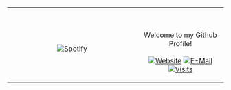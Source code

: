 <table width="100%"> 
  <tr>
  <td width="60%" align="center">
      
&nbsp; <br> ![Spotify](https://novatorem-two-ruby.vercel.app/api/spotify)

  </td>
  <td width=40%">

<br><p align="center"> Welcome to my Github Profile! <br><br>
  [![Website](https://img.shields.io/badge/my%20stuff-website-blue?style=flat-square&logo=github)](jonathan-r0.github.io)
  [![E-Mail](https://img.shields.io/badge/email-reveal-2a8?style=flat-square&logo=gmail&logoColor=white)](https://mailhide.io/e/OO0HCCzs)
  [![Visits](https://komarev.com/ghpvc/?username=Jonathan-R0&logo=GitHub&label=github%20visits&color=336699&logoColor=white&style=flat-square)](https://github.com/Jonathan-R0)
</p>
  </td>
  </table>

[//]: <> (The `&nbsp;` is to have Aphelion take up more space)
